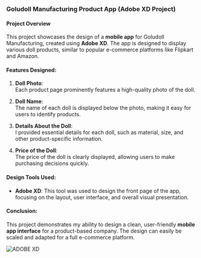 
### Goludoll Manufacturing Product App (Adobe XD Project)

#### Project Overview
This project showcases the design of a **mobile app** for Goludoll Manufacturing, created using **Adobe XD**. The app is designed to display various doll products, similar to popular e-commerce platforms like Flipkart and Amazon.

#### Features Designed:

1. **Doll Photo**:  
   Each product page prominently features a high-quality photo of the doll.

2. **Doll Name**:  
   The name of each doll is displayed below the photo, making it easy for users to identify products.

3. **Details About the Doll**:  
   I provided essential details for each doll, such as material, size, and other product-specific information.

4. **Price of the Doll**:  
   The price of the doll is clearly displayed, allowing users to make purchasing decisions quickly.

#### Design Tools Used:
- **Adobe XD**: This tool was used to design the front page of the app, focusing on the layout, user interface, and overall visual presentation.

#### Conclusion:
This project demonstrates my ability to design a clean, user-friendly **mobile app interface** for a product-based company. The design can easily be scaled and adapted for a full e-commerce platform.


![ADOBE XD](https://github.com/user-attachments/assets/a353ecf9-4534-4250-a3b6-028fe37d832b)

